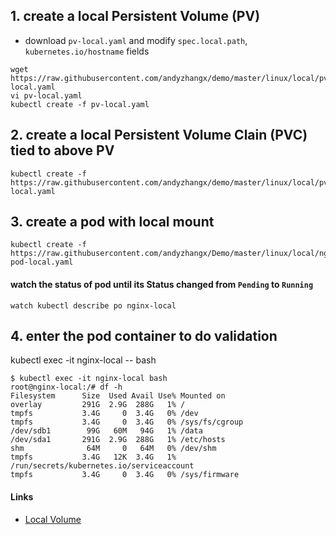 ## 1. create a local Persistent Volume (PV)
 - download `pv-local.yaml` and modify `spec.local.path`, `kubernetes.io/hostname` fields
```
wget https://raw.githubusercontent.com/andyzhangx/demo/master/linux/local/pv-local.yaml
vi pv-local.yaml
kubectl create -f pv-local.yaml
```
## 2. create a local Persistent Volume Clain (PVC) tied to above PV
```
kubectl create -f https://raw.githubusercontent.com/andyzhangx/demo/master/linux/local/pvc-local.yaml
```

## 3. create a pod with local mount
```
kubectl create -f https://raw.githubusercontent.com/andyzhangx/Demo/master/linux/local/nginx-pod-local.yaml
```

#### watch the status of pod until its Status changed from `Pending` to `Running`
```watch kubectl describe po nginx-local```

## 4. enter the pod container to do validation
kubectl exec -it nginx-local -- bash

```
$ kubectl exec -it nginx-local bash
root@nginx-local:/# df -h
Filesystem      Size  Used Avail Use% Mounted on
overlay         291G  2.9G  288G   1% /
tmpfs           3.4G     0  3.4G   0% /dev
tmpfs           3.4G     0  3.4G   0% /sys/fs/cgroup
/dev/sdb1        99G   60M   94G   1% /data
/dev/sda1       291G  2.9G  288G   1% /etc/hosts
shm              64M     0   64M   0% /dev/shm
tmpfs           3.4G   12K  3.4G   1% /run/secrets/kubernetes.io/serviceaccount
tmpfs           3.4G     0  3.4G   0% /sys/firmware
```

#### Links
 - [Local Volume](https://kubernetes.io/docs/concepts/storage/volumes/#local)

